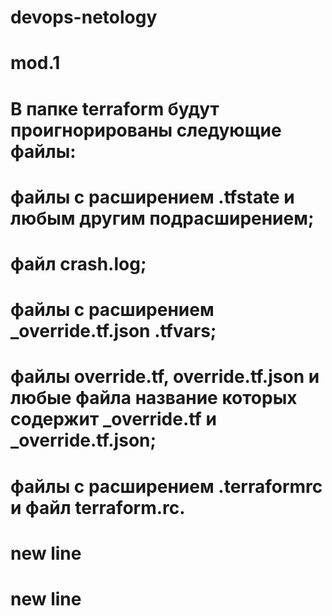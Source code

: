 # devops-netology
# mod.1
# В папке terraform будут проигнорированы следующие файлы:
# файлы с расширением .tfstate и любым другим подрасширением;
# файл crash.log;
# файлы с расширением _override.tf.json .tfvars;
# файлы override.tf, override.tf.json и любые файла название которых содержит _override.tf и _override.tf.json;
# файлы с расширением .terraformrc и файл terraform.rc.
# new line 
# new line
